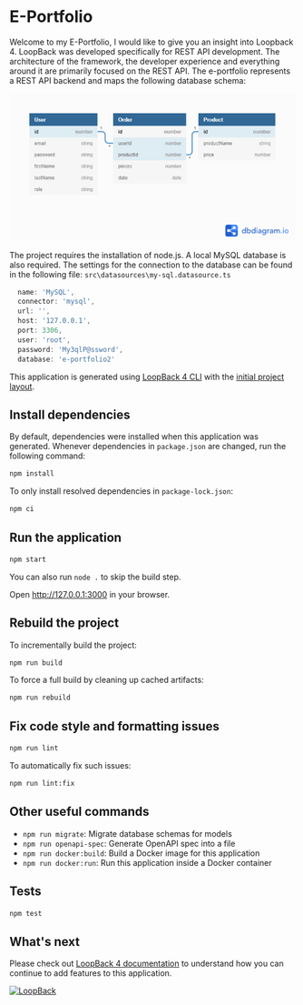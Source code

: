 # E-Portfolio

Welcome to my E-Portfolio, I would like to give you an insight into Loopback 4. LoopBack was developed specifically for REST API development. The architecture of the framework, the developer experience and everything around it are primarily focused on the REST API. The e-portfolio represents a REST API backend and maps the following database schema:

![Database schema](./database-png/E-Portfolio.png)

The project requires the installation of node.js. A local MySQL database is also required. The settings for the connection to the database can be found in the following file: `src\datasources\my-sql.datasource.ts`

```ts
  name: 'MySQL',
  connector: 'mysql',
  url: '',
  host: '127.0.0.1',
  port: 3306,
  user: 'root',
  password: 'My3qlP@ssword',
  database: 'e-portfolio2'
```

This application is generated using [LoopBack 4 CLI](https://loopback.io/doc/en/lb4/Command-line-interface.html) with the
[initial project layout](https://loopback.io/doc/en/lb4/Loopback-application-layout.html).

## Install dependencies

By default, dependencies were installed when this application was generated.
Whenever dependencies in `package.json` are changed, run the following command:

```sh
npm install
```

To only install resolved dependencies in `package-lock.json`:

```sh
npm ci
```

## Run the application

```sh
npm start
```

You can also run `node .` to skip the build step.

Open http://127.0.0.1:3000 in your browser.

## Rebuild the project

To incrementally build the project:

```sh
npm run build
```

To force a full build by cleaning up cached artifacts:

```sh
npm run rebuild
```

## Fix code style and formatting issues

```sh
npm run lint
```

To automatically fix such issues:

```sh
npm run lint:fix
```

## Other useful commands

- `npm run migrate`: Migrate database schemas for models
- `npm run openapi-spec`: Generate OpenAPI spec into a file
- `npm run docker:build`: Build a Docker image for this application
- `npm run docker:run`: Run this application inside a Docker container

## Tests

```sh
npm test
```

## What's next

Please check out [LoopBack 4 documentation](https://loopback.io/doc/en/lb4/) to
understand how you can continue to add features to this application.

[![LoopBack](https://github.com/strongloop/loopback-next/raw/master/docs/site/imgs/branding/Powered-by-LoopBack-Badge-(blue)-@2x.png)](http://loopback.io/)
